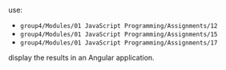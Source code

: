 <p>use:
<ul>
 <li><code>group4/Modules/01 JavaScript Programming/Assignments/12</code></li>
 <li><code>group4/Modules/01 JavaScript Programming/Assignments/15</code></li>
 <li><code>group4/Modules/01 JavaScript Programming/Assignments/17</code></li>
 </ul>
<p>display the results in an Angular application.</p>
 </p>